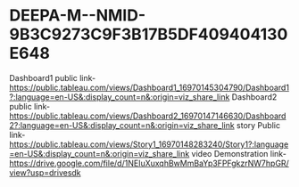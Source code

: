 # DEEPA-M--NMID-9B3C9273C9F3B17B5DF409404130E648
Dashboard1 public link-https://public.tableau.com/views/Dashboard1_16970145304790/Dashboard1?:language=en-US&:display_count=n&:origin=viz_share_link
Dashboard2 public link-https://public.tableau.com/views/Dashboard2_16970147146630/Dashboard2?:language=en-US&:display_count=n&:origin=viz_share_link
story Public link-https://public.tableau.com/views/Story1_16970148283240/Story1?:language=en-US&:display_count=n&:origin=viz_share_link
video Demonstration link-https://drive.google.com/file/d/1NEIuXuxqhBwMmBaYp3FPFgkzrNW7hpGR/view?usp=drivesdk
